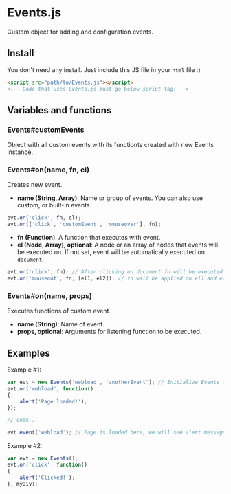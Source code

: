 # Events.js
Custom object for adding and configuration events.

## Install
You don't need any install. Just include this JS file in your `html` file :)
```html
<script src="path/to/Events.js"></script>
<!-- Code that uses Events.js must go below script tag! -->
```

## Variables and functions
### Events#customEvents
Object with all custom events with its functionts created with new Events instance.
### Events#on(name, fn, el)
Creates new event.
* **name (String, Array)**: Name or group of events. You can also use custom, or built-in events.
```javascript
evt.on('click', fn, el);
evt.on(['click', 'customEvent', 'mouseover'], fn);
```
* **fn (Function)**: A function that executes with event.
* **el (Node, Array), optional**: A node or an array of nodes that events will be executed on. If not set, event will be automatically executed on `document`.
```javascript
evt.on('click', fn); // After clicking on document fn will be executed
evt.on('mouseout', fn, [el1, el2]); // fn will be applied on el1 and el2
```

### Events#on(name, props)
Executes functions of custom event.
* **name (String)**: Name of event.
* **props, optional**: Arguments for listening function to be executed.

## Examples
Example #1:
```javascript
var evt = new Events('webload', 'anotherEvent'); // Initialize Events with new custom events
evt.on('webload', function()
{
    alert('Page loaded!');
});

// code...

evt.event('webload'); // Page is loaded here, we will see alert message
```
Example #2:
```javascript
var evt = new Events();
evt.on('click', function()
{
    alert('Clicked!');
}, myDiv);
```
